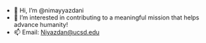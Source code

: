 - 👋 Hi, I’m @nimayyazdani
- 👀 I’m interested in contributing to a meaningful mission that helps advance humanity!
- 📫 Email: Niyazdan@ucsd.edu

<!---
nimayyazdani/nimayyazdani is a ✨ special ✨ repository because its `README.md` (this file) appears on your GitHub profile.
You can click the Preview link to take a look at your changes.
--->
